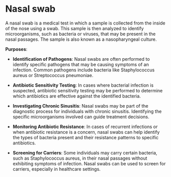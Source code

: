[//]: # (source: ?)
[//]: # (tags: tests)

# Nasal swab

A nasal swab is a medical test in which a sample is collected from the inside of the nose using a swab. This sample is then analyzed to identify microorganisms, such as bacteria or viruses, that may be present in the nasal passages. The sample is also known as a nasopharyngeal culture.

**Purposes**:

* **Identification of Pathogens**: Nasal swabs are often performed to identify specific pathogens that may be causing symptoms of an infection. Common pathogens include bacteria like Staphylococcus aureus or Streptococcus pneumoniae.

* **Antibiotic Sensitivity Testing**: In cases where bacterial infection is suspected, antibiotic sensitivity testing may be performed to determine which antibiotics are effective against the identified bacteria.

* **Investigating Chronic Sinusitis**: Nasal swabs may be part of the diagnostic process for individuals with chronic sinusitis. Identifying the specific microorganisms involved can guide treatment decisions.

* **Monitoring Antibiotic Resistance**: In cases of recurrent infections or when antibiotic resistance is a concern, nasal swabs can help identify the types of bacteria present and their resistance patterns to specific antibiotics.

* **Screening for Carriers**: Some individuals may carry certain bacteria, such as Staphylococcus aureus, in their nasal passages without exhibiting symptoms of infection. Nasal swabs can be used to screen for carriers, especially in healthcare settings.
